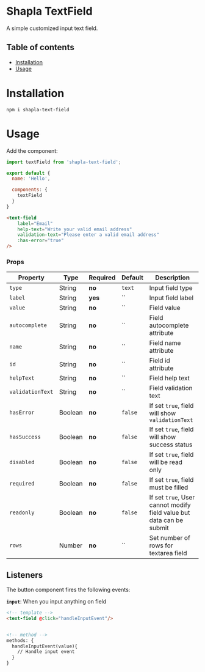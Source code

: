 # Shapla TextField
A simple customized input text field.

## Table of contents

- [Installation](#installation)
- [Usage](#usage)

# Installation

```
npm i shapla-text-field
```

# Usage
Add the component:

```js
import textField from 'shapla-text-field';

export default {
  name: 'Hello',

  components: {
    textField
  }
}

```

```html
<text-field
    label="Email"
    help-text="Write your valid email address"
    validation-text="Please enter a valid email address"
    :has-error="true"
/>
```

### Props
| Property          | Type      | Required  | Default   | Description 
|-------------------|-----------|-----------|-----------|-------------------------------------------------
| `type`            | String    | **no**    | `text`    | Input field type
| `label`           | String    | **yes**   | ``        | Input field label
| `value`           | String    | **no**    | ``        | Field value
| `autocomplete`    | String    | **no**    | ``        | Field autocomplete attribute
| `name`            | String    | **no**    | ``        | Field name attribute
| `id`              | String    | **no**    | ``        | Field id attribute
| `helpText`        | String    | **no**    | ``        | Field help text
| `validationText`  | String    | **no**    | ``        | Field validation text
| `hasError`        | Boolean   | **no**    | `false`   | If set `true`, field will show `validationText`
| `hasSuccess`      | Boolean   | **no**    | `false`   | If set `true`, field will show success status
| `disabled`        | Boolean   | **no**    | `false`   | If set `true`, field will be read only
| `required`        | Boolean   | **no**    | `false`   | If set `true`, field must be filled
| `readonly`        | Boolean   | **no**    | `false`   | If set `true`, User cannot modify field value but data can be submit
| `rows`            | Number    | **no**    | ``        | Set number of rows for textarea field

## Listeners
The button component fires the following events:

**`input`**: When you input anything on field

```html
<!-- template -->
<text-field @click="handleInputEvent"/>


<!-- method -->
methods: {
  handleInputEvent(value){
    // Handle input event
  }
}
```
